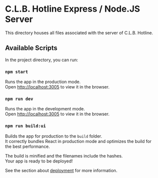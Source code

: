 # C.L.B. Hotline Express / Node.JS Server

This directory houses all files associated with the server of C.L.B. Hotline.

## Available Scripts

In the project directory, you can run:

### `npm start`

Runs the app in the production mode.\
Open [http://localhost:3005](http://localhost:3005) to view it in the browser.

### `npm run dev`

Runs the app in the development mode.\
Open [http://localhost:3005](http://localhost:3005) to view it in the browser.

### `npm run build:ui`

Builds the app for production to the `build` folder.\
It correctly bundles React in production mode and optimizes the build for the best performance.

The build is minified and the filenames include the hashes.\
Your app is ready to be deployed!

See the section about [deployment](https://facebook.github.io/create-react-app/docs/deployment) for more information.
